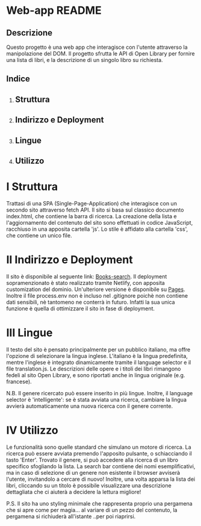 # Web-app README

## Descrizione
Questo progetto è una web app che interagisce con l'utente attraverso la manipolazione del DOM.
Il progetto sfrutta le API di Open Library per fornire una lista di libri, e la descrizione di un singolo libro su richiesta.

## Indice
1. ## Struttura
2. ## Indirizzo e Deployment
3. ## Lingue
4. ## Utilizzo

# I Struttura
Trattasi di una SPA (Single-Page-Application) che interagisce con un secondo sito attraverso fetch API. Il sito si basa sul classico documento index.html, che contiene la barra di ricerca. La creazione della lista e l'aggiornamento del contenuto del sito sono effettuati in codice JavaScript, racchiuso in una apposita cartella 'js'. Lo stile è affidato alla cartella 'css', che contiene un unico file.

# II Indirizzo e Deployment
Il sito è disponibile al seguente link: [Books-search](https://books-search-papyrus.netlify.app/).
Il deployment sopramenzionato è stato realizzato tramite Netlify, con apposita customization del dominio. Un'ulteriore versione
è disponibile su [Pages](https://codelegionary.github.io/Books-search-app/).
Inoltre il file process.env non è incluso nel .gitignore poichè non contiene dati sensibili, nè tantomeno ne conterrà in futuro. Infatti la sua unica funzione è quella di ottimizzare il sito in fase di deployment.

# III Lingue
Il testo del sito è pensato principalmente per un pubblico italiano, ma offre l'opzione di selezionare la lingua inglese. L'italiano è la lingua predefinita, mentre l'inglese è integrato dinamicamente tramite il language selector e il file translation.js. Le descrizioni delle opere e i titoli dei libri rimangono fedeli al sito Open Library, e sono riportati anche in lingua originale (e.g. francese).

N.B. Il genere ricercato può essere inserito in più lingue. Inoltre, il language selector è 'intelligente': se è stata avviata una ricerca, cambiare la lingua avvierà automaticamente una nuova ricerca con il genere corrente.

# IV Utilizzo
Le funzionalità sono quelle standard che simulano un motore di ricerca. La ricerca può essere avviata premendo l'apposito pulsante, o schiacciando il tasto 'Enter'.
Trovato il genere, si può accedere alla ricerca di un libro specifico sfogliando la lista. La search bar contiene dei nomi esemplificativi, ma in caso di selezione di un genere non esistente il browser avviserà l'utente, invitandolo a cercare di nuovo!
Inoltre, una volta apparsa la lista dei libri, cliccando su un titolo è possibile visualizzare una descrizione dettagliata che ci aiuterà a decidere la lettura migliore!

P.S. Il sito ha uno styling minimale che rappresenta proprio una pergamena che si apre come per magia... al variare di un pezzo del contenuto, la pergamena si richiuderà all'istante ..per poi riaprirsi.
